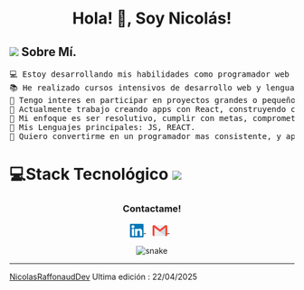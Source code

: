 <h1 align="center"> Hola! 👋, Soy Nicolás!</h1>

## <picture><img src = "https://github.com/7oSkaaa/7oSkaaa/blob/main/Images/about_me.gif?raw=true" width = 30px></picture> Sobre Mí.


<pre>
💻 Estoy desarrollando mis habilidades como programador web Front-End | Abriendome a más tecnologías.
📚 He realizado cursos intensivos de desarrollo web y lenguajes de programación.
📝 Tengo interes en participar en proyectos grandes o pequeños, que representen un desafío.
🔭 Actualmente trabajo creando apps con React, construyendo con VITE.
🌱 Mi enfoque es ser resolutivo, cumplir con metas, comprometerme con las necesidades de otras personas.
🌟 Mis Lenguajes principales: JS, REACT.
🚩 Quiero convertirme en un programador mas consistente, y aprender de personas con mayor experiencia.
</pre>

# 💻Stack Tecnológico <img src = "https://media2.giphy.com/media/QssGEmpkyEOhBCb7e1/giphy.gif?cid=ecf05e47a0n3gi1bfqntqmob8g9aid1oyj2wr3ds3mg700bl&rid=giphy.gif" width = 32px>


<div align="center">
  <h3><b>Contactame! </b></h3>
  </div>
<p align="center">
<a href="https://www.linkedin.com/in/nicolas-gabriel-raffonaud-9aa988106/" target="_blank">
  <img align="center" alt="Nicolas Raffonaud | Linkedin" width="24px" src="https://github.com/SatYu26/SatYu26/blob/master/Assets/Linkedin.svg" />
</a> &nbsp;&nbsp;

<a href="nicolasraffonaudsoft@gmail.com" >
  <img align="center" alt="Nicolas Raffonaud | Gmail" width="26px" src="https://github.com/SatYu26/SatYu26/blob/master/Assets/Gmail.svg" />
</a> &nbsp;&nbsp;
<p>
<p align="center">
  <img src="https://github.com/NicolasRaffonaudDev/NicolasRaffonaudDev/blob/main/github-user-contribution.svg" alt="snake">
</p>

---

[NicolasRaffonaudDev](https://github.com/NicolasRaffonaudDev)
Ultima edición : 22/04/2025
